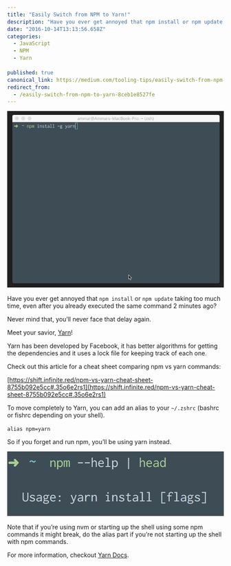 ```yaml
---
title: "Easily Switch from NPM to Yarn!"
description: "Have you ever get annoyed that npm install or npm update taking too much time, even after you already executed the same command 2 minutes ago? Yarn has been developed by Facebook, it has better…"
date: "2016-10-14T13:13:56.658Z"
categories: 
  - JavaScript
  - NPM
  - Yarn

published: true
canonical_link: https://medium.com/tooling-tips/easily-switch-from-npm-to-yarn-8ceb1e8527fe
redirect_from:
  - /easily-switch-from-npm-to-yarn-8ceb1e8527fe
---
```


![Yarn installation](./asset-1.gif)

Have you ever get annoyed that `npm install` or `npm update` taking too much time, even after you already executed the same command 2 minutes ago?

Never mind that, you’ll never face that delay again.

Meet your savior, [Yarn](https://yarnpkg.com)!

Yarn has been developed by Facebook, it has better algorithms for getting the dependencies and it uses a lock file for keeping track of each one.

Check out this article for a cheat sheet comparing npm vs yarn commands:

[https://shift.infinite.red/npm-vs-yarn-cheat-sheet-8755b092e5cc#.35o6e2rs1](https://shift.infinite.red/npm-vs-yarn-cheat-sheet-8755b092e5cc#.35o6e2rs1)

To move completely to Yarn, you can add an alias to your `~/.zshrc` (bashrc or fishrc depending on your shell).

`alias npm=yarn`

So if you forget and run npm, you’ll be using yarn instead.

![Example of npm — help showing the yarn — help after using an alias](./asset-2.png)

Note that if you’re using nvm or starting up the shell using some npm commands it might break, do the alias part if you’re not starting up the shell with npm commands.

For more information, checkout [Yarn Docs](https://yarnpkg.com/en/docs/).
